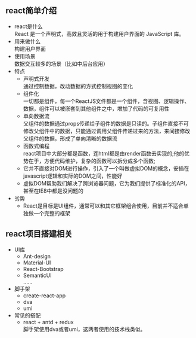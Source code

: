 ## react简单介绍
- react是什么  
React 是一个声明式，高效且灵活的用于构建用户界面的 JavaScript 库。
- 用来做什么  
构建用户界面
- 使用场景  
数据交互较多的场景（比如中后台应用）
- 特点  
  - 声明式开发  
  通过控制数据，改动数据的方式控制视图的变化
  - 组件化  
  一切都是组件，每一个ReactJS文件都是一个组件，含视图、逻辑操作、数据，组件可以被嵌套到其他组件之中，增加了代码的可复用性
  - 单向数据流  
  父组件的数据通过props传递给子组件的数据是只读的。子组件直接不可修改父组件中的数据，只能通过调用父组件传递过来的方法，来间接修改父组件的数据，形成了单向清晰的数据流
  - 函数式编程  
  react项目中大部分都是函数，连html都是由render函数去实现的;他的优势在于，方便代码维护，复杂的函数可以拆分成多个函数;
  - 它并不直接对DOM进行操作，引入了一个叫做虚拟DOM的概念，安插在javascript逻辑和实际的DOM之间，性能好
  - 虚拟DOM帮助我们解决了跨浏览器问题，它为我们提供了标准化的API，甚至在IE8中都是没问题的
- 劣势
  - React是目标是UI组件，通常可以和其它框架组合使用，目前并不适合单独做一个完整的框架
## react项目搭建相关
- UI库
  - Ant-design
  - Material-UI
  - React-Bootstrap
  - SemanticUI  
  ......
- 脚手架
  - create-react-app
  - dva
  - umi
- 常见的搭配
  - react + antd + redux  
  脚手架使用dva或者umi，这两者使用的技术栈类似。